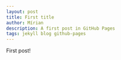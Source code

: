 ```yaml
---
layout: post
title: First title
author: Mírian
description: A first post in GitHub Pages
tags: jekyll blog github-pages
---
```


First post!
